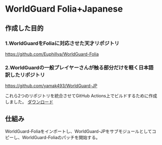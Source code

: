 # WorldGuard Folia+Japanese

## 作成した目的

### 1.WorldGuardをFoliaに対応させた天才リポジトリ
https://github.com/Euphillya/WorldGuard-Folia

### 2.WorldGuardの一般プレイヤーさんが触る部分だけを軽く日本語訳したリポジトリ
https://github.com/yamak493/WorldGuard-JP

これら2つのリポジトリを統合させてGitHub Actions上でビルドするために作成しました。
[ダウンロード](https://github.com/yamak493/WorldGuard-Folia-JP/actions)

## 仕組み
WorldGuard-Foliaをインポートし、WorldGuard-JPをサブモジュールとしてコピーし、WorldGuard-Foliaのパッチを開始する。
